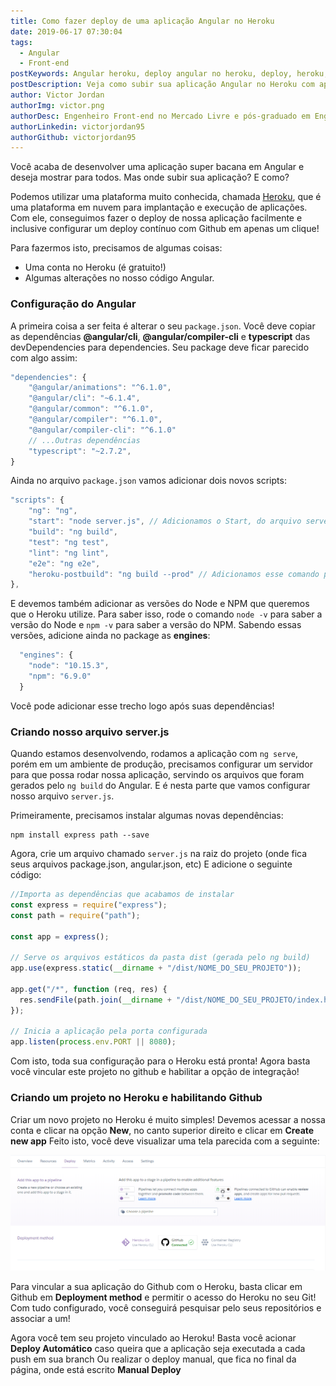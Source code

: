 ```yaml
---
title: Como fazer deploy de uma aplicação Angular no Heroku
date: 2019-06-17 07:30:04
tags:
  - Angular
  - Front-end
postKeywords: Angular heroku, deploy angular no heroku, deploy, heroku, angular, static file heroku, como subir aplicacao angular online
postDescription: Veja como subir sua aplicação Angular no Heroku com apenas algumas alterações em seu código, passo a passo!
author: Victor Jordan
authorImg: victor.png
authorDesc: Engenheiro Front-end no Mercado Livre e pós-graduado em Engenharia de Software pela PUC-MG e formado em Banco de Dados pela Fatec, apaixonado por usabilidade, performance e UX!
authorLinkedin: victorjordan95
authorGithub: victorjordan95
---
```


Você acaba de desenvolver uma aplicação super bacana em Angular e deseja mostrar para todos.
Mas onde subir sua aplicação? E como?

Podemos utilizar uma plataforma muito conhecida, chamada [Heroku](https://www.heroku.com/), que é uma plataforma em nuvem para implantação e execução de aplicações.
Com ele, conseguimos fazer o deploy de nossa aplicação facilmente e inclusive configurar um deploy contínuo com Github em apenas um clique!

Para fazermos isto, precisamos de algumas coisas:

- Uma conta no Heroku (é gratuito!)
- Algumas alterações no nosso código Angular.

<!-- more -->

### Configuração do Angular

A primeira coisa a ser feita é alterar o seu `package.json`.
Você deve copiar as dependências **@angular/cli**, **@angular/compiler-cli** e **typescript** das devDependencies para dependencies.
Seu package deve ficar parecido com algo assim:

```javascript
"dependencies": {
    "@angular/animations": "^6.1.0",
    "@angular/cli": "~6.1.4",
    "@angular/common": "^6.1.0",
    "@angular/compiler": "^6.1.0",
    "@angular/compiler-cli": "^6.1.0"
    // ...Outras dependências
    "typescript": "~2.7.2",
}
```

Ainda no arquivo `package.json` vamos adicionar dois novos scripts:

```javascript
"scripts": {
    "ng": "ng",
    "start": "node server.js", // Adicionamos o Start, do arquivo server.js que logo criaremos
    "build": "ng build",
    "test": "ng test",
    "lint": "ng lint",
    "e2e": "ng e2e",
    "heroku-postbuild": "ng build --prod" // Adicionamos esse comando para o heroku gerar o build dos nossos arquivos
},
```

E devemos também adicionar as versões do Node e NPM que queremos que o Heroku utilize.
Para saber isso, rode o comando `node -v` para saber a versão do Node e `npm -v` para saber a versão do NPM.
Sabendo essas versões, adicione ainda no package as **engines**:

```javascript
  "engines": {
    "node": "10.15.3",
    "npm": "6.9.0"
  }
```

Você pode adicionar esse trecho logo após suas dependências!

### Criando nosso arquivo server.js

Quando estamos desenvolvendo, rodamos a aplicação com `ng serve`, porém em um ambiente de produção, precisamos configurar um servidor
para que possa rodar nossa aplicação, servindo os arquivos que foram gerados pelo `ng build` do Angular.
E é nesta parte que vamos configurar nosso arquivo `server.js`.

Primeiramente, precisamos instalar algumas novas dependências:

```
npm install express path --save
```

Agora, crie um arquivo chamado `server.js` na raiz do projeto (onde fica seus arquivos package.json, angular.json, etc)
E adicione o seguinte código:

```javascript
//Importa as dependências que acabamos de instalar
const express = require("express");
const path = require("path");

const app = express();

// Serve os arquivos estáticos da pasta dist (gerada pelo ng build)
app.use(express.static(__dirname + "/dist/NOME_DO_SEU_PROJETO"));

app.get("/*", function (req, res) {
  res.sendFile(path.join(__dirname + "/dist/NOME_DO_SEU_PROJETO/index.html"));
});

// Inicia a aplicação pela porta configurada
app.listen(process.env.PORT || 8080);
```

Com isto, toda sua configuração para o Heroku está pronta!
Agora basta você vincular este projeto no github e habilitar a opção de integração!

### Criando um projeto no Heroku e habilitando Github

Criar um novo projeto no Heroku é muito simples!
Devemos acessar a nossa conta e clicar na opção **New**, no canto superior direito e clicar em **Create new app**
Feito isto, você deve visualizar uma tela parecida com a seguinte:

![Tela de Configuração da aplicação - Heroku](/posts/heroku_integracao_github.png)

Para vincular a sua aplicação do Github com o Heroku, basta clicar em Github em **Deployment method** e permitir o acesso do Heroku no seu Git!
Com tudo configurado, você conseguirá pesquisar pelo seus repositórios e associar a um!

Agora você tem seu projeto vinculado ao Heroku!
Basta você acionar **Deploy Automático** caso queira que a aplicação seja executada a cada push em sua branch
Ou realizar o deploy manual, que fica no final da página, onde está escrito **Manual Deploy**
